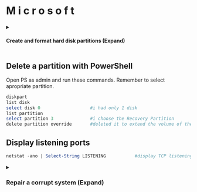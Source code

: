 # M i c r o s o f t

<details> <summary> <h4>Create and format hard disk partitions (Expand)</h4></summary> <br>
  
  Open Powershell and run following as Administrator
  ````powershell
diskpart
list disk
select disk 1             #select approriate disk
clean                     #erases the selected disk
convert gpt
create part pri
format fs=exfat quick     #supports every os
assign
exit
  ````
</details>




## Delete a partition with PowerShell
Open PS as admin and run these commands. Remember to select apropriate partition.
````powershell
diskpart
list disk
select disk 0                   #i had only 1 disk
list partition
select partition 3              #i choose the Recovery Partition
delete partition override       #deleted it to extend the volume of the disk
````

## Display listening ports
````powershell
netstat -ano | Select-String LISTENING           #display TCP listening ports
````


<details> <summary> <h3>Repair a corrupt system (Expand)</h2></summary> <br>
  
_"If some Windows functions aren't working or Windows crashes, use the System File Checker to scan Windows and restore your files."_ [source](https://support.microsoft.com/en-us/topic/use-the-system-file-checker-tool-to-repair-missing-or-corrupted-system-files-79aa86cb-ca52-166a-92a3-966e85d4094e)

  Open Powershell and run following as Administrator
  ````powershell
  sfc /scannow
  ````
</details>
